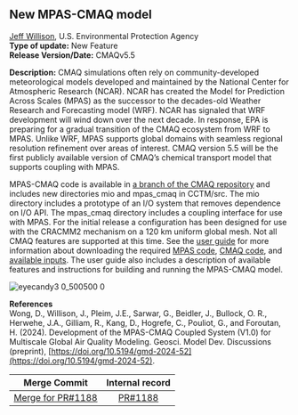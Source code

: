 ## New MPAS-CMAQ model
[Jeff Willison](mailto:willison.jeff@epa.gov), U.S. Environmental Protection Agency  
**Type of update:** New Feature  
**Release Version/Date:** CMAQv5.5  

**Description:** CMAQ simulations often rely on community-developed meteorological models developed and maintained by the National Center for Atmospheric Research (NCAR). NCAR has created the Model for Prediction Across Scales (MPAS) as the successor to the decades-old Weather Research and Forecasting model (WRF). NCAR has signaled that WRF development will wind down over the next decade. In response, EPA is preparing for a gradual transition of the CMAQ ecosystem from WRF to MPAS. Unlike WRF, MPAS supports global domains with seamless regional resolution refinement over areas of interest. CMAQ version 5.5 will be the first publicly available version of CMAQ’s chemical transport model that supports coupling with MPAS. 

MPAS-CMAQ code is available in [a branch of the CMAQ repository](https://github.com/USEPA/CMAQ/tree/MPAS_CMAQ) and includes new directories mio and mpas_cmaq in CCTM/src. The mio directory includes a prototype of an I/O system that removes dependence on I/O API. The mpas_cmaq directory includes a coupling interface for use with MPAS. For the initial release a configuration has been designed for use with the CRACMM2 mechanism on a 120 km uniform global mesh. Not all CMAQ features are supported at this time. See the [user guide](https://github.com/USEPA/CMAQ/blob/MPAS_CMAQ/DOCS/Users_Guide/PDF/MPAS_CMAQ_guide.pdf) for more information about downloading the required [MPAS code](https://github.com/USEPA/MPAS), [CMAQ code](https://github.com/USEPA/CMAQ/tree/MPAS_CMAQ), and [available inputs](https://mpas-cmaq.s3.amazonaws.com/index.html). The user guide also includes a description of available features and instructions for building and running the MPAS-CMAQ model.

![eyecandy3 0_500500 0](https://github.com/user-attachments/assets/a0a8a3c5-b44e-4311-a443-ce5a360ea432)
  

**References**  
Wong, D., Willison, J., Pleim, J.E., Sarwar, G., Beidler, J., Bullock, O. R., Herwehe, J.A., Gilliam, R., Kang, D., Hogrefe, C., Pouliot, G., and Foroutan, H. (2024). Development of the MPAS-CMAQ Coupled System (V1.0) for Multiscale Global Air Quality Modeling. Geosci. Model Dev. Discussions (preprint), [https://doi.org/10.5194/gmd-2024-52](https://doi.org/10.5194/gmd-2024-52).

|Merge Commit | Internal record|
|:------:|:-------:|
|[Merge for PR#1188](https://github.com/USEPA/CMAQ/commit/bdd6aeb895a42a2615f9d752ececb5bd96b1d303) | [PR#1188](https://github.com/USEPA/CMAQ_Dev/pull/1188)  |
